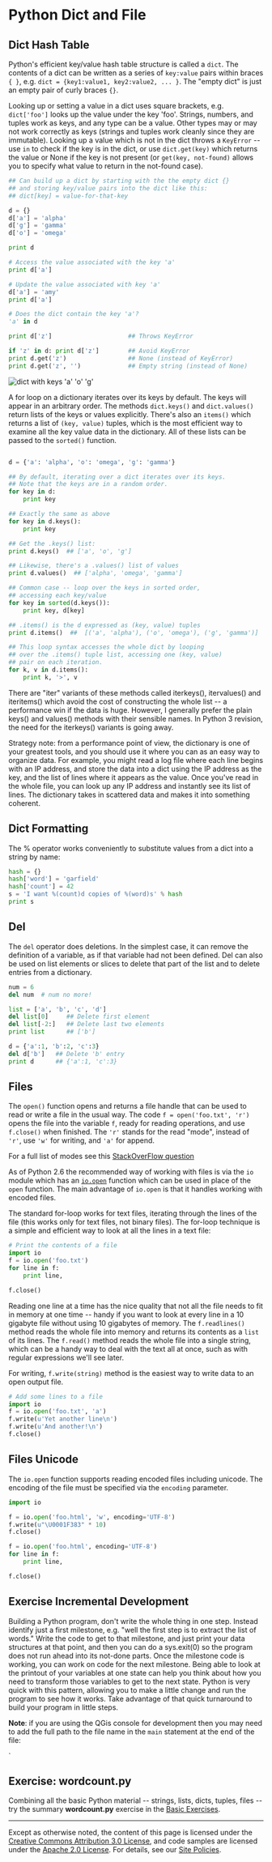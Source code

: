 Python Dict and File
====================

Dict Hash Table
---------------

Python's efficient key/value hash table structure is called a `dict`.
The contents of a dict can be written as a series of `key:value` pairs
within braces `{ }`, e.g. `dict = {key1:value1, key2:value2, ... }`. The
"empty dict" is just an empty pair of curly braces `{}`.

Looking up or setting a value in a dict uses square brackets, e.g.
`dict['foo']` looks up the value under the key 'foo'. Strings, numbers,
and tuples work as keys, and any type can be a value. Other types may or
may not work correctly as keys (strings and tuples work cleanly since
they are immutable). Looking up a value which is not in the dict throws
a `KeyError` -- use `in` to check if the key is in the dict, or use
`dict.get(key)` which returns the value or None if the key is not present
(or `get(key, not-found)` allows you to specify what value to return in
the not-found case).

```python
## Can build up a dict by starting with the the empty dict {}
## and storing key/value pairs into the dict like this:
## dict[key] = value-for-that-key

d = {}
d['a'] = 'alpha'
d['g'] = 'gamma'
d['o'] = 'omega'

print d

# Access the value associated with the key 'a'
print d['a']

# Update the value associated with key 'a'
d['a'] = 'amy'
print d['a']

# Does the dict contain the key 'a'?
'a' in d

print d['z']                     ## Throws KeyError

if 'z' in d: print d['z']        ## Avoid KeyError
print d.get('z')                 ## None (instead of KeyError)
print d.get('z', '')             ## Empty string (instead of None)
```

![dict with keys 'a' 'o' 'g'](images/dict.png)

A for loop on a dictionary iterates over its keys by default. The keys
will appear in an arbitrary order. The methods `dict.keys()` and
`dict.values()` return lists of the keys or values explicitly. There's
also an `items()` which returns a list of `(key, value)` tuples, which is
the most efficient way to examine all the key value data in the
dictionary. All of these lists can be passed to the `sorted()` function.

```python

d = {'a': 'alpha', 'o': 'omega', 'g': 'gamma'}

## By default, iterating over a dict iterates over its keys.
## Note that the keys are in a random order.
for key in d:
    print key

## Exactly the same as above
for key in d.keys():
    print key

## Get the .keys() list:
print d.keys()  ## ['a', 'o', 'g']

## Likewise, there's a .values() list of values
print d.values()  ## ['alpha', 'omega', 'gamma']

## Common case -- loop over the keys in sorted order,
## accessing each key/value
for key in sorted(d.keys()):
    print key, d[key]

## .items() is the d expressed as (key, value) tuples
print d.items()  ##  [('a', 'alpha'), ('o', 'omega'), ('g', 'gamma')]

## This loop syntax accesses the whole dict by looping
## over the .items() tuple list, accessing one (key, value)
## pair on each iteration.
for k, v in d.items():
    print k, '>', v
```

There are "iter" variants of these methods called iterkeys(),
itervalues() and iteritems() which avoid the cost of constructing the
whole list -- a performance win if the data is huge. However, I
generally prefer the plain keys() and values() methods with their
sensible names. In Python 3 revision, the need for the iterkeys()
variants is going away.

Strategy note: from a performance point of view, the dictionary is one
of your greatest tools, and you should use it where you can as an easy
way to organize data. For example, you might read a log file where each
line begins with an IP address, and store the data into a dict using the
IP address as the key, and the list of lines where it appears as the
value. Once you've read in the whole file, you can look up any IP
address and instantly see its list of lines. The dictionary takes in
scattered data and makes it into something coherent.

Dict Formatting
---------------

The % operator works conveniently to substitute values from a dict into
a string by name:

```python
hash = {}
hash['word'] = 'garfield'
hash['count'] = 42
s = 'I want %(count)d copies of %(word)s' % hash
print s
```

Del
---

The `del` operator does deletions. In the simplest case, it can remove
the definition of a variable, as if that variable had not been defined.
Del can also be used on list elements or slices to delete that part of
the list and to delete entries from a dictionary.

```python
num = 6
del num  # num no more!

list = ['a', 'b', 'c', 'd']
del list[0]     ## Delete first element
del list[-2:]   ## Delete last two elements
print list      ## ['b']

d = {'a':1, 'b':2, 'c':3}
del d['b']   ## Delete 'b' entry
print d      ## {'a':1, 'c':3}
```

Files
-----

The `open()` function opens and returns a file handle that can be used to read
or write a file in the usual way. The code `f = open('foo.txt', 'r')` opens the
file into the variable `f`, ready for reading operations, and use `f.close()`
when finished. The `'r'` stands for the read "mode", instead of `'r'`, use
`'w'` for writing, and `'a'` for append.

For a full list of modes see this [StackOverFlow question](https://stackoverflow.com/a/23566951/526860)

As of Python 2.6 the recommended way of working with files is via the `io`
module which has an
[`io.open`](https://docs.python.org/2/library/io.html#io.open) function which
can be used in place of the `open` function. The main advantage of `io.open` is
that it handles working with encoded files.

The standard for-loop works for text files, iterating through the lines of the
file (this works only for text files, not binary files). The for-loop technique
is a simple and efficient way to look at all the lines in a text file:

```python
# Print the contents of a file
import io
f = io.open('foo.txt')
for line in f:
    print line,

f.close()
```

Reading one line at a time has the nice quality that not all the file
needs to fit in memory at one time -- handy if you want to look at every
line in a 10 gigabyte file without using 10 gigabytes of memory. The
`f.readlines()` method reads the whole file into memory and returns its
contents as a `list` of its lines. The `f.read()` method reads the whole
file into a single string, which can be a handy way to deal with the
text all at once, such as with regular expressions we'll see later.

For writing, `f.write(string)` method is the easiest way to write data to
an open output file.

```python
# Add some lines to a file
import io
f = io.open('foo.txt', 'a')
f.write(u'Yet another line\n')
f.write(u'And another!\n')
f.close()
```

Files Unicode
-------------

The `io.open` function supports reading encoded files including unicode. The encoding of the file must be specified via the `encoding` parameter.

```python
import io

f = io.open('foo.html', 'w', encoding='UTF-8')
f.write(u"\U0001F383" * 10)
f.close()

f = io.open('foo.html', encoding='UTF-8')
for line in f:
    print line,

f.close()
```

Exercise Incremental Development
--------------------------------

Building a Python program, don't write the whole thing in one step.
Instead identify just a first milestone, e.g. "well the first step is to
extract the list of words." Write the code to get to that milestone, and
just print your data structures at that point, and then you can do a
sys.exit(0) so the program does not run ahead into its not-done parts.
Once the milestone code is working, you can work on code for the next
milestone. Being able to look at the printout of your variables at one
state can help you think about how you need to transform those variables
to get to the next state. Python is very quick with this pattern,
allowing you to make a little change and run the program to see how it
works. Take advantage of that quick turnaround to build your program in
little steps.

**Note**: if you are using the QGis console for development then you may need to add 
the full path to the file name in the `main` statement at the end of the file:

`

Exercise: wordcount.py
----------------------

Combining all the basic Python material -- strings, lists, dicts,
tuples, files -- try the summary **wordcount.py** exercise in the [Basic
Exercises](basic).

----

Except as otherwise noted, the content of this page is licensed under
the [Creative Commons Attribution 3.0
License](http://creativecommons.org/licenses/by/3.0/), and code samples
are licensed under the [Apache 2.0
License](http://www.apache.org/licenses/LICENSE-2.0). For details, see
our [Site Policies](https://developers.google.com/terms/site-policies).
